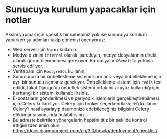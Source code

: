 # Sunucuya kurulum yapacaklar için notlar

Aksini yapmak için spesifik bir sebebiniz yok ise sunucuya kurulum yaparken şu adımları takip etmenizi öneriyoruz:

* Web server için `Nginx` kullanın.
* Medya dizinini `internal` olarak işaretleyin, medya dosyalarının direkt olarak görüntülenmemesi gerekiyor. Bu dosyalar
`XSendfile` yoluyla servis ediliyor.
* Veritabanı için `PostgreSQL` kullanın.
* Sunucunuza bir önbellekleme sistemi kurmanız veya önbellekleme için ayrı bir sunucu açmanız gerekiyor. Önbellekleme
sistemi için `redis` test edildi, fakat Django'da önbellek sistemi ortak bir arayüz kullandığı için herhangi bir
sistemi kullanabilirsiniz.
* E-postaların gönderilmesi ve periyodik işlemlerin gerçekleştirebilmesi için Celery kullanılıyor. Celery için broker
seçerken `RabbitMQ` kullanın. Celery'i nasıl ayarlayıp daemonize edebileceğiniz bilgisini  Celery dökümantasyonunda bulabilirsiniz.
* Bu adreste belirtilen yönergelerin hepsini titiz bir şekilde kontrol ettiğinizden emin olun:
https://docs.djangoproject.com/en/3.0/howto/deployment/checklist/
